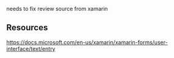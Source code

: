 ﻿
needs to fix
review source from xamarin

## Resources
https://docs.microsoft.com/en-us/xamarin/xamarin-forms/user-interface/text/entry